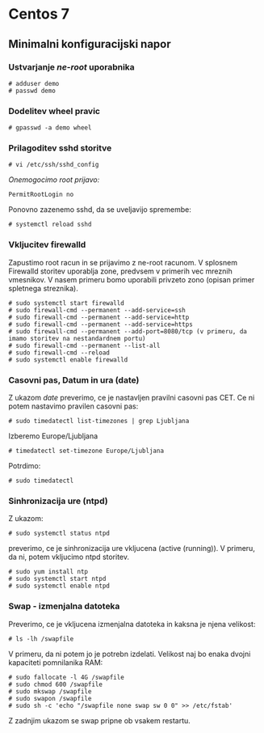 # Centos 7

## Minimalni konfiguracijski napor

### Ustvarjanje *ne-root* uporabnika

    # adduser demo
    # passwd demo

### Dodelitev wheel pravic

    # gpasswd -a demo wheel


### Prilagoditev sshd storitve

    # vi /etc/ssh/sshd_config
 
 _Onemogocimo root prijavo:_

    PermitRootLogin no
 
 Ponovno zazenemo sshd, da se uveljavijo spremembe:
    
    # systemctl reload sshd

### Vkljucitev firewalld

Zapustimo root racun in se prijavimo z ne-root racunom.
V splosnem Firewalld storitev uporablja zone, predvsem v primerih vec mreznih vmesnikov. 
V nasem primeru bomo uporabili privzeto zono (opisan primer spletnega streznika).

    # sudo systemctl start firewalld
    # sudo firewall-cmd --permanent --add-service=ssh
    # sudo firewall-cmd --permanent --add-service=http
    # sudo firewall-cmd --permanent --add-service=https
    # sudo firewall-cmd --permanent --add-port=8080/tcp (v primeru, da imamo storitev na nestandardnem portu)
    # sudo firewall-cmd --permanent --list-all
    # sudo firewall-cmd --reload
    # sudo systemctl enable firewalld

### Casovni pas, Datum in ura (date)
Z ukazom _date_ preverimo, ce je nastavljen pravilni casovni pas CET. Ce ni potem nastavimo pravilen casovni pas:

    # sudo timedatectl list-timezones | grep Ljubljana
    
Izberemo Europe/Ljubljana

    # timedatectl set-timezone Europe/Ljubljana
    
Potrdimo:

    # sudo timedatectl

### Sinhronizacija ure (ntpd)
Z ukazom:

    # sudo systemctl status ntpd
    
preverimo, ce je sinhronizacija ure vkljucena (active (running)). V primeru, da ni, potem vkljucimo ntpd storitev.

    # sudo yum install ntp
    # sudo systemctl start ntpd
    # sudo systemctl enable ntpd


### Swap - izmenjalna datoteka

Preverimo, ce je vkljucena izmenjalna datoteka in kaksna je njena velikost:

    # ls -lh /swapfile
    
V primeru, da ni potem jo je potrebn izdelati. Velikost naj bo enaka dvojni kapaciteti pomnilanika RAM:

    # sudo fallocate -l 4G /swapfile
    # sudo chmod 600 /swapfile
    # sudo mkswap /swapfile
    # sudo swapon /swapfile
    # sudo sh -c 'echo "/swapfile none swap sw 0 0" >> /etc/fstab'

Z zadnjim ukazom se swap pripne ob vsakem restartu.









